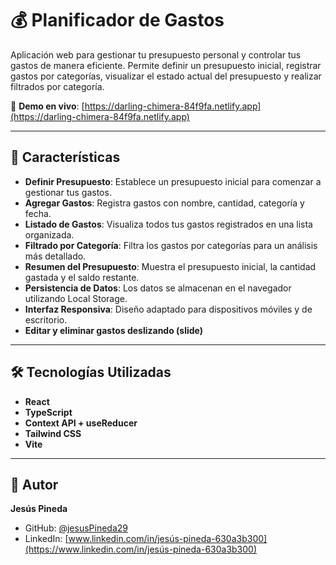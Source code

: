 
# 💰 Planificador de Gastos

Aplicación web para gestionar tu presupuesto personal y controlar tus gastos de manera eficiente. Permite definir un presupuesto inicial, registrar gastos por categorías, visualizar el estado actual del presupuesto y realizar filtrados por categoría.

🔗 **Demo en vivo**: [https://darling-chimera-84f9fa.netlify.app](https://darling-chimera-84f9fa.netlify.app)

---

## 🧩 Características

- **Definir Presupuesto**: Establece un presupuesto inicial para comenzar a gestionar tus gastos.
- **Agregar Gastos**: Registra gastos con nombre, cantidad, categoría y fecha.
- **Listado de Gastos**: Visualiza todos tus gastos registrados en una lista organizada.
- **Filtrado por Categoría**: Filtra los gastos por categorías para un análisis más detallado.
- **Resumen del Presupuesto**: Muestra el presupuesto inicial, la cantidad gastada y el saldo restante.
- **Persistencia de Datos**: Los datos se almacenan en el navegador utilizando Local Storage.
- **Interfaz Responsiva**: Diseño adaptado para dispositivos móviles y de escritorio.
- **Editar y eliminar gastos deslizando (slide)**

---

## 🛠️ Tecnologías Utilizadas

- **React**
- **TypeScript**
- **Context API + useReducer**
- **Tailwind CSS**
- **Vite**

---

## 🙌 Autor

**Jesús Pineda**

- GitHub: [@jesusPineda29](https://github.com/jesusPineda29)
- LinkedIn: <u>[www.linkedin.com/in/jesús-pineda-630a3b300](https://www.linkedin.com/in/jesús-pineda-630a3b300)</u>
